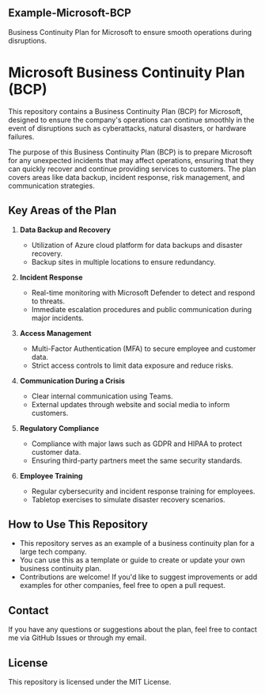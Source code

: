 ## Example-Microsoft-BCP


Business Continuity Plan for Microsoft to ensure smooth operations during disruptions.


# Microsoft Business Continuity Plan (BCP)

This repository contains a Business Continuity Plan (BCP) for Microsoft, designed to ensure the company's operations can continue smoothly in the event of disruptions such as cyberattacks, natural disasters, or hardware failures.


The purpose of this Business Continuity Plan (BCP) is to prepare Microsoft for any unexpected incidents that may affect operations, ensuring that they can quickly recover and continue providing services to customers. The plan covers areas like data backup, incident response, risk management, and communication strategies.

## Key Areas of the Plan

1. **Data Backup and Recovery**
   
   - Utilization of Azure cloud platform for data backups and disaster recovery.
   - Backup sites in multiple locations to ensure redundancy.

3. **Incident Response**  
   - Real-time monitoring with Microsoft Defender to detect and respond to threats.
   - Immediate escalation procedures and public communication during major incidents.

4. **Access Management**  
   - Multi-Factor Authentication (MFA) to secure employee and customer data.
   - Strict access controls to limit data exposure and reduce risks.

5. **Communication During a Crisis**  
   - Clear internal communication using Teams.
   - External updates through website and social media to inform customers.

6. **Regulatory Compliance**  
   - Compliance with major laws such as GDPR and HIPAA to protect customer data.
   - Ensuring third-party partners meet the same security standards.

7. **Employee Training**  
   - Regular cybersecurity and incident response training for employees.
   - Tabletop exercises to simulate disaster recovery scenarios.

## How to Use This Repository
- This repository serves as an example of a business continuity plan for a large tech company.
- You can use this as a template or guide to create or update your own business continuity plan.
- Contributions are welcome! If you'd like to suggest improvements or add examples for other companies, feel free to open a pull request.

## Contact
If you have any questions or suggestions about the plan, feel free to contact me via GitHub Issues or through my email.

## License
This repository is licensed under the MIT License.
